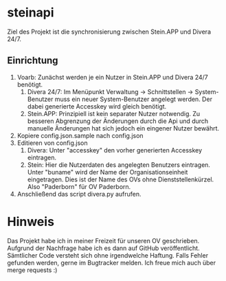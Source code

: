 # steinapi
Ziel des Projekt ist die synchronisierung zwischen Stein.APP und Divera 24/7.

## Einrichtung
1. Voarb: Zunächst werden je ein Nutzer in Stein.APP und Divera 24/7 benötigt.
    1. Divera 24/7: Im Menüpunkt Verwaltung -> Schnittstellen -> System-Benutzer muss ein neuer System-Benutzer angelegt werden. Der dabei generierte Accesskey wird gleich benötigt.
    1. Stein.APP: Prinzipiell ist kein separater Nutzer notwendig. Zu besseren Abgrenzung der Änderungen durch die Api und durch manuelle Änderungen hat sich jedoch ein eingener Nutzer bewährt. 
1. Kopiere config.json.sample nach config.json
1. Editieren von config.json
    1. Divera: Unter "accesskey" den vorher generierten Accesskey eintragen.
    1. Stein: Hier die Nutzerdaten des angelegten Benutzers eintragen. Unter "buname" wird der Name der Organisationseinheit eingetragen. Dies ist der Name des OVs ohne Dienststellenkürzel. Also "Paderborn" für OV Paderborn.
1. Anschließend das script divera.py aufrufen. 

# Hinweis
Das Projekt habe ich in meiner Freizeit für unseren OV geschrieben. Aufgrund der Nachfrage habe ich es dann auf GitHub veröffentlicht. Sämtlicher Code versteht sich ohne irgendwelche Haftung. Falls Fehler gefunden werden, gerne im Bugtracker melden. Ich freue mich auch über merge requests :)
